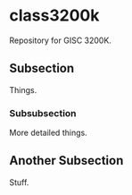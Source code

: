 # class3200k
Repository for GISC 3200K.

## Subsection
Things.

### Subsubsection
More detailed things.

## Another Subsection
Stuff.
